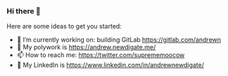 ### Hi there 👋

Here are some ideas to get you started:

- 🔭 I’m currently working on: building GitLab <https://gitlab.com/andrewn>
- 🌱 My polywork is https://andrew.newdigate.me/
- 📫 How to reach me: <https://twitter.com/suprememoocow>
- 🔗 My LinkedIn is <https://www.linkedin.com/in/andrewnewdigate/>
